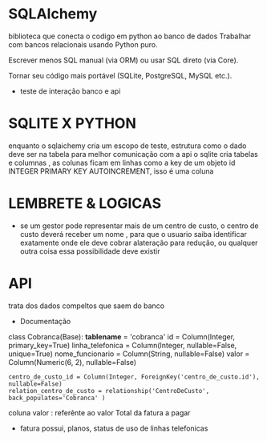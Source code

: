 # SQLAIchemy 
biblioteca que conecta o codigo em python ao banco de dados 
Trabalhar com bancos relacionais usando Python puro.

Escrever menos SQL manual (via ORM) ou usar SQL direto (via Core).

Tornar seu código mais portável (SQLite, PostgreSQL, MySQL etc.).

- teste de interação banco e api 

# SQLITE X PYTHON
enquanto o sqlaichemy cria um escopo de teste, estrutura como o dado deve ser na tabela para melhor comunicação com a api o sqlite cria tabelas e columnas , as colunas ficam em linhas como a key de um objeto 
  id INTEGER PRIMARY KEY AUTOINCREMENT,
  isso é uma coluna 

# LEMBRETE & LOGICAS
* se um gestor pode representar mais de um centro de custo, o centro de custo deverá receber um nome , para que o usuario saiba identificar exatamente onde ele deve cobrar alateração para redução, ou qualquer outra coisa essa possibilidade deve existir

# API
trata dos dados compeltos que saem do banco

- Documentação 

class Cobranca(Base):
    __tablename__ = 'cobranca'
    id = Column(Integer, primary_key=True)
    linha_telefonica = Column(Integer, nullable=False, unique=True)
    nome_funcionario = Column(String, nullable=False)
    valor =  Column(Numeric(6, 2), nullable=False)
    
    centro_de_custo_id = Column(Integer, ForeignKey('centro_de_custo.id'), nullable=False)
    relation_centro_de_custo = relationship('CentroDeCusto', back_populates='Cobranca' )


coluna valor : referênte ao valor Total da fatura a pagar 
  * fatura possui, planos, status de uso de linhas telefonicas 